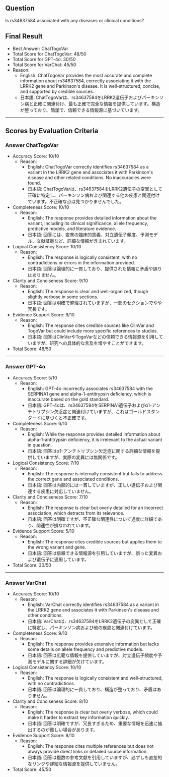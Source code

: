 ## Question

Is rs34637584 associated with any diseases or clinical conditions?

## Final Result

- Best Answer: ChatTogoVar
- Total Score for ChatTogoVar: 48/50
- Total Score for GPT-4o: 30/50
- Total Score for VarChat: 45/50
- Reason:
  - English: ChatTogoVar provides the most accurate and complete information about rs34637584, correctly associating it with the LRRK2 gene and Parkinson's disease. It is well-structured, concise, and supported by credible sources.
  - 日本語: ChatTogoVarは、rs34637584をLRRK2遺伝子およびパーキンソン病と正確に関連付け、最も正確で完全な情報を提供しています。構造が整っており、簡潔で、信頼できる情報源に基づいています。

---

## Scores by Evaluation Criteria

### Answer ChatTogoVar
- Accuracy Score: 10/10
  - Reason: 
    - English: ChatTogoVar correctly identifies rs34637584 as a variant in the LRRK2 gene and associates it with Parkinson's disease and other related conditions. No inaccuracies were found.
    - 日本語: ChatTogoVarは、rs34637584をLRRK2遺伝子の変異として正確に特定し、パーキンソン病および関連する他の疾患と関連付けています。不正確な点は見つかりませんでした。
- Completeness Score: 10/10
  - Reason: 
    - English: The response provides detailed information about the variant, including its clinical significance, allele frequency, predictive models, and literature evidence.
    - 日本語: 回答には、変異の臨床的意義、対立遺伝子頻度、予測モデル、文献証拠など、詳細な情報が含まれています。
- Logical Consistency Score: 10/10
  - Reason: 
    - English: The response is logically consistent, with no contradictions or errors in the information provided.
    - 日本語: 回答は論理的に一貫しており、提供された情報に矛盾や誤りはありません。
- Clarity and Conciseness Score: 9/10
  - Reason: 
    - English: The response is clear and well-organized, though slightly verbose in some sections.
    - 日本語: 回答は明確で整理されていますが、一部のセクションでやや冗長です。
- Evidence Support Score: 9/10
  - Reason: 
    - English: The response cites credible sources like ClinVar and TogoVar but could include more specific references to studies.
    - 日本語: 回答はClinVarやTogoVarなどの信頼できる情報源を引用していますが、研究への具体的な言及を増やすことができます。
- Total Score: 48/50

---

### Answer GPT-4o
- Accuracy Score: 5/10
  - Reason: 
    - English: GPT-4o incorrectly associates rs34637584 with the SERPINA1 gene and alpha-1-antitrypsin deficiency, which is inaccurate based on the gold standard.
    - 日本語: GPT-4oは、rs34637584をSERPINA1遺伝子およびα1-アンチトリプシン欠乏症と関連付けていますが、これはゴールドスタンダードに基づくと不正確です。
- Completeness Score: 6/10
  - Reason: 
    - English: While the response provides detailed information about alpha-1-antitrypsin deficiency, it is irrelevant to the actual variant in question.
    - 日本語: 回答はα1-アンチトリプシン欠乏症に関する詳細な情報を提供していますが、実際の変異には無関係です。
- Logical Consistency Score: 7/10
  - Reason: 
    - English: The response is internally consistent but fails to address the correct gene and associated conditions.
    - 日本語: 回答は内部的には一貫していますが、正しい遺伝子および関連する疾患に対応していません。
- Clarity and Conciseness Score: 7/10
  - Reason: 
    - English: The response is clear but overly detailed for an incorrect association, which detracts from its relevance.
    - 日本語: 回答は明確ですが、不正確な関連性について過度に詳細であり、関連性が損なわれています。
- Evidence Support Score: 5/10
  - Reason: 
    - English: The response cites credible sources but applies them to the wrong variant and gene.
    - 日本語: 回答は信頼できる情報源を引用していますが、誤った変異および遺伝子に適用しています。
- Total Score: 30/50

---

### Answer VarChat
- Accuracy Score: 10/10
  - Reason: 
    - English: VarChat correctly identifies rs34637584 as a variant in the LRRK2 gene and associates it with Parkinson's disease and other conditions.
    - 日本語: VarChatは、rs34637584をLRRK2遺伝子の変異として正確に特定し、パーキンソン病および他の疾患と関連付けています。
- Completeness Score: 9/10
  - Reason: 
    - English: The response provides extensive information but lacks some details on allele frequency and predictive models.
    - 日本語: 回答は広範な情報を提供していますが、対立遺伝子頻度や予測モデルに関する詳細が欠けています。
- Logical Consistency Score: 10/10
  - Reason: 
    - English: The response is logically consistent and well-structured, with no contradictions.
    - 日本語: 回答は論理的に一貫しており、構造が整っており、矛盾はありません。
- Clarity and Conciseness Score: 8/10
  - Reason: 
    - English: The response is clear but overly verbose, which could make it harder to extract key information quickly.
    - 日本語: 回答は明確ですが、冗長すぎるため、重要な情報を迅速に抽出するのが難しい場合があります。
- Evidence Support Score: 8/10
  - Reason: 
    - English: The response cites multiple references but does not always provide direct links or detailed source information.
    - 日本語: 回答は複数の参考文献を引用していますが、必ずしも直接的なリンクや詳細な情報源を提供していません。
- Total Score: 45/50